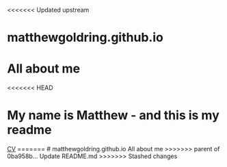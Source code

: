 <<<<<<< Updated upstream
# matthewgoldring.github.io
All about me
=======
<<<<<<< HEAD
<!DOCTYPE html>
<html>
<body>
<h1>My name is Matthew - and this is my readme</h1>
<a href="https://matthewgoldring.github.io/CV">CV</a>
</body>
</html>
=======
# matthewgoldring.github.io
All about me
>>>>>>> parent of 0ba958b... Update README.md
>>>>>>> Stashed changes
